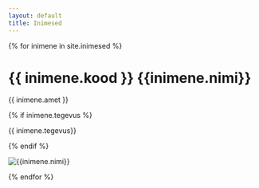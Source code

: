 ```yaml
---
layout: default
title: Inimesed
---
```

<div id="inimesed">
{% for inimene in site.inimesed %}
<div class="inimene">
	<h1><span class="kood">{{ inimene.kood }}</span> {{inimene.nimi}}</h1>
	<p>{{ inimene.amet }}</p>
	{% if inimene.tegevus %}
	<p>{{ inimene.tegevus}}</p>
	{% endif %}
	<p><img src="pildid/{{ inimene.nimi }}.jpg" alt="{{inimene.nimi}}"></p>
</div>
{% endfor %}
</div>
